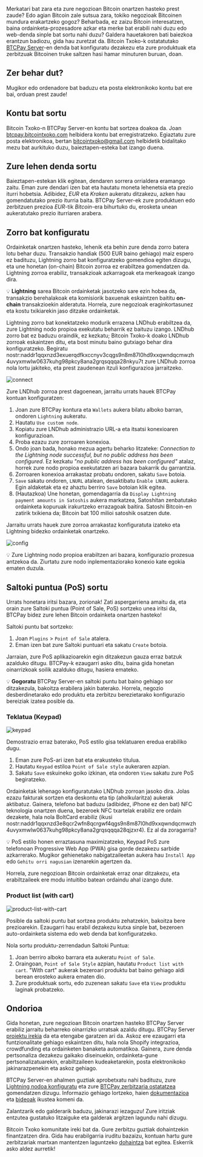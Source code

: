 Merkatari bat zara eta zure negozioan Bitcoin onartzen hasteko prest zaude? Edo agian Bitcoin zale sutsua zara, tokiko negozioak Bitcoinen mundura erakartzeko gogoz? Beharbada, ez zaizu Bitcoin interesatzen, baina ordainketa-prozesadore azkar eta merke bat erabili nahi duzu edo web-denda sinple bat sortu nahi duzu? Galdera hauetakoren bati baiezkoa erantzun badiozu, gida hau zuretzat da. Bitcoin Txoko-k ostatatutako [BTCPay Server](https://btcpayserver.org)-en denda bat konfiguratu dezakezu eta zure produktuak eta zerbitzuak Bitcoinen truke saltzen hasi hamar minuturen buruan, doan.

## Zer behar dut?

Mugikor edo ordenadore bat baduzu eta posta elektronikoko kontu bat ere bai, orduan prest zaude!

## Kontu bat sortu

Bitcoin Txoko-n BTCPay Server-en kontu bat sortzea doakoa da. Joan [btcpay.bitcointxoko.com](https://btcpay.bitcointxoko.com) helbidera kontu bat erregistratzeko. Egiaztatu zure posta elektronikoa, bertan bitcointxoko@gmail.com helbidetik bidalitako mezu bat aurkituko duzu, baieztapen-esteka bat izango duena.

## Zure lehen denda sortu

Baieztapen-estekan klik egitean, dendaren sorrera orrialdera eramango zaitu. Eman zure dendari izen bat eta hautatu moneta lehenetsia eta prezio iturri hobetsia. Adibidez, *EUR* eta *Kraken* aukeratu ditzakezu, azken hau gomendatutako prezio iturria baita. BTCPay Server-ek zure produktuen edo zerbitzuen prezioa *EUR*-tik *Bitcoin*-era bihurtuko du, erosketa unean aukeratutako prezio iturriaren arabera.

## Zorro bat konfiguratu

Ordainketak onartzen hasteko, lehenik eta behin zure denda zorro batera lotu behar duzu. Transakzio handiak (500 EUR baino gehiago) maiz espero ez badituzu, Lightning zorro bat konfiguratzeko gomendioa egiten dizugu, eta une honetan (on-chain) Bitcoin zorroa ez erabiltzea gomendatzen da. Lightning zorroa erabiliz, transakzioak azkarragoak eta merkeagoak izango dira.

💡 **Lightning** sarea Bitcoin ordainketak jasotzeko sare ezin hobea da, transakzio berehalakoak eta komisiorik baxuenak eskaintzen baititu **on-chain** transakzioekin alderatuta. Horrela, zure negozioak eraginkortasunez eta kostu txikiarekin jaso ditzake ordainketak.

Lightning zorro bat konektatzeko modurik errazena LNDhub erabiltzea da, zure Lightning nodo propioa exekutatu beharrik ez baituzu izango. LNDhub zorro bat ez baduzu oraindik, ez kezkatu; Bitcoin Txoko-k doako LNDhub zorroak eskaintzen ditu, eta bost minutu baino gutxiago behar dira konfiguratzeko. Begiratu nostr:naddr1qqxnzd3exuerqdfkxccnyv3cqgs9n8m87l0hd9xxqwndqcmwzh4uvyxmwlw0637kuhg98pkcy8ana2grqsqqqa28nkyu7t zure LNDhub zorroa nola lortu jakiteko, eta prest zaudenean itzuli konfigurazioa jarraitzeko.

![connect](https://raw.githubusercontent.com/bitcointxoko/guides/main/images/btcpay/connect.png)

Zure LNDhub zorroa prest dagoenean, jarraitu urrats hauek BTCPay kontuan konfiguratzen:
1. Joan zure BTCPay kontura eta `Wallets` aukera bilatu alboko barran, ondoren `Lightning` aukeratu.
2. Hautatu `Use custom node`.
3. Kopiatu zure LNDhub administrazio URL-a eta itsatsi konexioaren konfigurazioan.
4. Proba ezazu zure zorroaren konexioa.
5. Ondo joan bada, honako mezua agertu beharko litzateke: *Connection to the Lightning node successful, but no public address has been configured*. Ez kezkatu *"no public address has been configured"* atalaz, horrek zure nodo propioa exekutatzen ari bazara bakarrik du garrantzia.
6. Zorroaren konexioa arrakastaz probatu ondoren, sakatu `Save` botoia.
7. `Save` sakatu ondoren, `LNURL` atalean, desaktibatu `Enable LNURL` aukera. Egin aldaketak eta ez ahaztu berriro `Save` botoian klik egitea.
8. (Hautazkoa) Une honetan, gomendagarria da `Display Lightning payment amounts in Satoshis` aukera markatzea, Satoshitan zenbatutako ordainketa kopuruak irakurtzeko errazagoak baitira. Satoshi Bitcoin-en zatirik txikiena da; Bitcoin bat 100 milioi satoshik osatzen dute.

Jarraitu urrats hauek zure zorroa arrakastaz konfiguratuta izateko eta Lightning bidezko ordainketak onartzeko.

![config](https://raw.githubusercontent.com/bitcointxoko/guides/main/images/btcpay/config.png)

💡 Zure Lightning nodo propioa erabiltzen ari bazara, konfigurazio prozesua antzekoa da. Ziurtatu zure nodo inplementaziorako konexio kate egokia ematen duzula.

## Saltoki puntua (PoS) sortu

Urrats honetara iritsi bazara, zorionak! Zati aspergarriena amaitu da, eta orain zure Saltoki puntua (Point of Sale, PoS) sortzeko unea iritsi da, BTCPay bidez zure lehen Bitcoin ordainketa onartzen hasteko!

Saltoki puntu bat sortzeko:
1. Joan `Plugins` > `Point of Sale` atalera.
2. Eman izen bat zure Saltoki puntuari eta sakatu `Create` botoia.

Jarraian, zure PoS aplikazioarekin egin ditzakezun gauza erraz batzuk azalduko ditugu. BTCPay-k ezaugarri asko ditu, baina gida honetan oinarrizkoak soilik azalduko ditugu, hasiera emateko.

💡 **Gogoratu** BTCPay Server-en saltoki puntu bat baino gehiago sor ditzakezula, bakoitza erabilera jakin baterako. Horrela, negozio desberdinetarako edo produktu eta zerbitzu berezietarako konfigurazio bereiziak izatea posible da.

### Teklatua (Keypad)

![keypad](https://raw.githubusercontent.com/bitcointxoko/guides/main/images/btcpay/keypad.png)

Demostrazio erraz baterako, PoS estilo gisa teklatuaren eredua erabiliko dugu.

1. Eman zure PoS-ari izen bat eta erakusteko titulua.
2. Hautatu `Keypad` estiloa `Point of Sale style` aukeraren azpian.
3. Sakatu `Save` eskuineko goiko izkinan, eta ondoren `View` sakatu zure PoS begiratzeko.

Ordainketak lehenago konfiguratutako LNDhub zorroan jasoko dira. Jolas ezazu fakturak sortzen eta deskontu eta tip (aholkularitza) aukerak aktibatuz. Gainera, telefono bat baduzu (adibidez, iPhone ez den bat) NFC teknologia onartzen duena, bezeroek NFC txartelak erabiliz ere ordain dezakete, hala nola BoltCard erabiliz (ikusi nostr:naddr1qqxnzd3e8qcr2wfn8qcrgwf4qgs9n8m87l0hd9xxqwndqcmwzh4uvyxmwlw0637kuhg98pkcy8ana2grqsqqqa28qjzxr4). Ez al da zoragarria?

💡 PoS estilo honen erraztasuna maximizatzeko, Keypad PoS zure telefonoan Progressive Web App (PWA) gisa gorde dezakezu sarbide azkarrerako. Mugikor gehienetako nabigatzaileetan aukera hau `Install App` edo `Gehitu orri nagusian` izenarekin agertzen da.

Horrela, zure negozioan Bitcoin ordainketak erraz onar ditzakezu, eta erabiltzaileek ere modu intuitibo batean ordaindu ahal izango dute.

### Product list (with cart)

![product-list-with-cart](https://raw.githubusercontent.com/bitcointxoko/guides/main/images/btcpay/product-list-with-cart.png)

Posible da saltoki puntu bat sortzea produktu zehatzekin, bakoitza bere prezioarekin. Ezaugarri hau erabil dezakezu kutxa sinple bat, bezeroen auto-ordainketa sistema edo web denda bat konfiguratzeko.

Nola sortu produktu-zerrendadun Saltoki Puntua:
1. Joan berriro alboko barrara eta aukeratu `Point of Sale`.
2. Oraingoan, `Point of Sale Style` azpian, hautatu `Product list with cart`. "With cart" aukerak bezeroari produktu bat baino gehiago aldi berean erosteko aukera ematen dio.
3. Zure produktuak sortu, edo zuzenean sakatu `Save` eta `View` produktu laginak probatzeko.

## Ondorioa

Gida honetan, zure negozioan Bitcoin onartzen hasteko BTCPay Server erabiliz jarraitu beharreko oinarrizko urratsak azaldu ditugu. BTCPay Server [proiektu irekia](https://github.com/btcpayserver/btcpayserver) da eta etengabe garatzen ari da. Askoz ere ezaugarri eta funtzionalitate gehiago eskaintzen ditu, hala nola Shopify integrazioa, crowdfunding eta ordainketen banaketa automatikoa. Gainera, zure denda pertsonaliza dezakezu gaikako diseinuekin, ordainketa-gune pertsonalizatuarekin, erabiltzaileen kudeaketarekin, posta elektronikoko jakinarazpenekin eta askoz gehiago.

BTCPay Server-en ahalmen guztiak aprobetxatu nahi badituzu, zure [Lightning nodoa konfiguratu](https://v2.minibolt.info/home/readme) eta zure [BTCPay zerbitzaria ostatatzea](https://docs.btcpayserver.org/Deployment/) gomendatzen dizugu. Informazio gehiago lortzeko, haien [dokumentazioa](https://github.com/btcpayserver/btcpayserver) eta [bideoak](https://www.youtube.com/@BTCPayServer) ikustea komeni da.

Zalantzarik edo galderarik baduzu, jakinarazi iezaguzu! Zure iritziak entzutea gustatuko litzaiguke eta galderak argitzen lagundu nahi dizugu.

Bitcoin Txoko komunitate ireki bat da. Gure zerbitzu guztiak dohaintzekin finantzatzen dira. Gida hau erabilgarria iruditu bazaizu, kontuan hartu gure zerbitzariak martxan mantentzen laguntzeko [dohaintza](https://fund.bitcointxoko.com) bat egitea. Eskerrik asko aldez aurretik!

